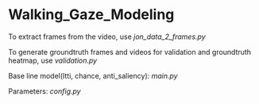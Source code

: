 # Walking_Gaze_Modeling

To extract frames from the video, use _jon_data_2_frames.py_

To generate groundtruth frames and videos for validation and groundtruth heatmap, use _validation.py_

Base line model(Itti, chance, anti_saliency): _main.py_

Parameters: _config.py_

